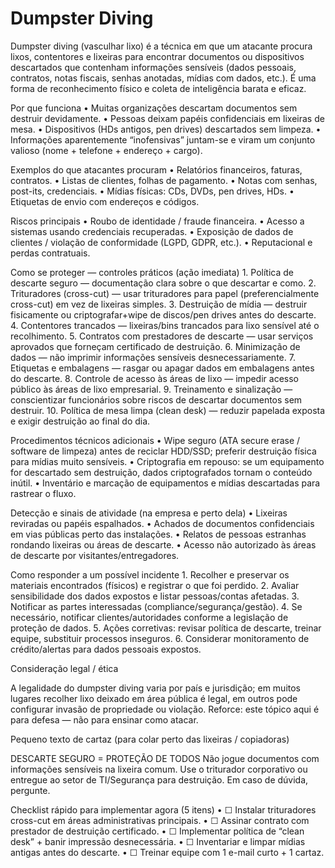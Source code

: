 # Dumpster Diving

Dumpster diving (vasculhar lixo) é a técnica em que um atacante procura lixos, contentores e lixeiras para encontrar documentos ou dispositivos descartados que contenham informações sensíveis (dados pessoais, contratos, notas fiscais, senhas anotadas, mídias com dados, etc.). É uma forma de reconhecimento físico e coleta de inteligência barata e eficaz.

Por que funciona
	•	Muitas organizações descartam documentos sem destruir devidamente.
	•	Pessoas deixam papéis confidenciais em lixeiras de mesa.
	•	Dispositivos (HDs antigos, pen drives) descartados sem limpeza.
	•	Informações aparentemente “inofensivas” juntam-se e viram um conjunto valioso (nome + telefone + endereço + cargo).

Exemplos do que atacantes procuram
	•	Relatórios financeiros, faturas, contratos.
	•	Listas de clientes, folhas de pagamento.
	•	Notas com senhas, post-its, credenciais.
	•	Mídias físicas: CDs, DVDs, pen drives, HDs.
	•	Etiquetas de envio com endereços e códigos.

Riscos principais
	•	Roubo de identidade / fraude financeira.
	•	Acesso a sistemas usando credenciais recuperadas.
	•	Exposição de dados de clientes / violação de conformidade (LGPD, GDPR, etc.).
	•	Reputacional e perdas contratuais.

Como se proteger — controles práticos (ação imediata)
	1.	Política de descarte seguro — documentação clara sobre o que descartar e como.
	2.	Trituradores (cross-cut) — usar trituradores para papel (preferencialmente cross-cut) em vez de lixeiras simples.
	3.	Destruição de mídia — destruir fisicamente ou criptografar+wipe de discos/pen drives antes do descarte.
	4.	Contentores trancados — lixeiras/bins trancados para lixo sensível até o recolhimento.
	5.	Contratos com prestadores de descarte — usar serviços aprovados que forneçam certificado de destruição.
	6.	Minimização de dados — não imprimir informações sensíveis desnecessariamente.
	7.	Etiquetas e embalagens — rasgar ou apagar dados em embalagens antes do descarte.
	8.	Controle de acesso às áreas de lixo — impedir acesso público às áreas de lixo empresarial.
	9.	Treinamento e sinalização — conscientizar funcionários sobre riscos de descartar documentos sem destruir.
	10.	Política de mesa limpa (clean desk) — reduzir papelada exposta e exigir destruição ao final do dia.

Procedimentos técnicos adicionais
	•	Wipe seguro (ATA secure erase / software de limpeza) antes de reciclar HDD/SSD; preferir destruição física para mídias muito sensíveis.
	•	Criptografia em repouso: se um equipamento for descartado sem destruição, dados criptografados tornam o conteúdo inútil.
	•	Inventário e marcação de equipamentos e mídias descartadas para rastrear o fluxo.

Detecção e sinais de atividade (na empresa e perto dela)
	•	Lixeiras reviradas ou papéis espalhados.
	•	Achados de documentos confidenciais em vias públicas perto das instalações.
	•	Relatos de pessoas estranhas rondando lixeiras ou áreas de descarte.
	•	Acesso não autorizado às áreas de descarte por visitantes/entregadores.

Como responder a um possível incidente
	1.	Recolher e preservar os materiais encontrados (físicos) e registrar o que foi perdido.
	2.	Avaliar sensibilidade dos dados expostos e listar pessoas/contas afetadas.
	3.	Notificar as partes interessadas (compliance/segurança/gestão).
	4.	Se necessário, notificar clientes/autoridades conforme a legislação de proteção de dados.
	5.	Ações corretivas: revisar política de descarte, treinar equipe, substituir processos inseguros.
	6.	Considerar monitoramento de crédito/alertas para dados pessoais expostos.

Consideração legal / ética

A legalidade do dumpster diving varia por país e jurisdição; em muitos lugares recolher lixo deixado em área pública é legal, em outros pode configurar invasão de propriedade ou violação. Reforce: este tópico aqui é para defesa — não para ensinar como atacar.

Pequeno texto de cartaz (para colar perto das lixeiras / copiadoras)

DESCARTE SEGURO = PROTEÇÃO DE TODOS
Não jogue documentos com informações sensíveis na lixeira comum. Use o triturador corporativo ou entregue ao setor de TI/Segurança para destruição. Em caso de dúvida, pergunte.

Checklist rápido para implementar agora (5 itens)
	•	☐ Instalar trituradores cross-cut em áreas administrativas principais.
	•	☐ Assinar contrato com prestador de destruição certificado.
	•	☐ Implementar política de “clean desk” + banir impressão desnecessária.
	•	☐ Inventariar e limpar mídias antigas antes do descarte.
	•	☐ Treinar equipe com 1 e-mail curto + 1 cartaz.
